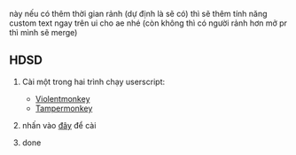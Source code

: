 này nếu có thêm thời gian rảnh (dự định là sẽ có) thì sẽ thêm tính năng custom text ngay trên ui cho ae nhé (còn không thì có người rảnh hơn mở pr thì mình sẽ merge)

## HDSD

1. Cài một trong hai trình chạy userscript:

    - <a href="https://violentmonkey.github.io/get-it/" target="_blank" rel="noopener noreferrer">Violentmonkey</a>
    - <a href="https://www.tampermonkey.net/" target="_blank" rel="noopener noreferrer">Tampermonkey</a>
2. nhấn vào <a href="https://github.com/anhwaivo/zalo-custom-reaction-userscript/raw/refs/heads/main/zalorcustomemoji.user.js" target="_blank" rel="noopener noreferrer">đây</a> để cài
3. done
